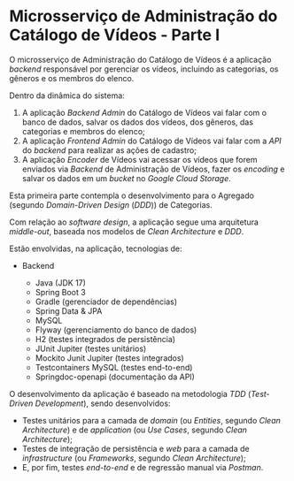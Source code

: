 # Microsserviço de Administração do Catálogo de Vídeos - Parte I

O microsserviço de Administração do Catálogo de Vídeos é a aplicação _backend_ responsável por gerenciar os vídeos, incluindo as categorias, os gêneros e os membros do elenco.

Dentro da dinâmica do sistema:

1. A aplicação _Backend Admin_ do Catálogo de Vídeos vai falar com o banco de dados, salvar os dados dos vídeos, dos gêneros, das categorias e membros do elenco;
2. A aplicação _Frontend Admin_ do Catálogo de Vídeos vai falar com a _API_ do _backend_ para realizar as ações de cadastro;
3. A aplicação _Encoder_ de Vídeos vai acessar os vídeos que forem enviados via _Backend_ de Administração de Vídeos, fazer os _encoding_ e salvar os dados em um _bucket_ no _Google Cloud Storage_.

Esta primeira parte contempla o desenvolvimento para o Agregado (segundo _Domain-Driven Design_ (_DDD_)) de Categorias.

Com relação ao _software design_, a aplicação segue uma arquitetura _middle-out_, baseada nos modelos de _Clean Architecture_ e _DDD_.

Estão envolvidas, na aplicação, tecnologias de:

- Backend

  - Java (JDK 17)
  - Spring Boot 3
  - Gradle (gerenciador de dependências)
  - Spring Data & JPA
  - MySQL
  - Flyway (gerenciamento do banco de dados)
  - H2 (testes integrados de persistência)
  - JUnit Jupiter (testes unitários)
  - Mockito Junit Jupiter (testes integrados)
  - Testcontainers MySQL (testes end-to-end)
  - Springdoc-openapi (documentação da API)

O desenvolvimento da aplicação é baseado na metodologia _TDD_ (_Test-Driven Development_), sendo desenvolvidos:

- Testes unitários para a camada de _domain_ (ou _Entities_, segundo _Clean Architecture_) e de _application_ (ou _Use Cases_, segundo _Clean Architecture_);
- Testes de integração de persistência e _web_ para a camada de _infrastructure_ (ou _Frameworks_, segundo _Clean Architecture_);
- E, por fim, testes _end-to-end_ e de regressão manual via _Postman_.
